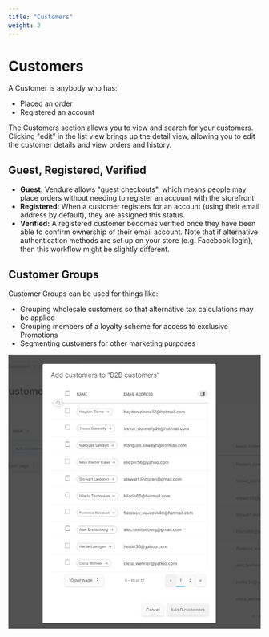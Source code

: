 ```yaml
---
title: "Customers"
weight: 2
---
```


# Customers

A Customer is anybody who has:

* Placed an order
* Registered an account

The Customers section allows you to view and search for your customers. Clicking "edit" in the list view brings up the detail view, allowing you to edit the customer details and view orders and history.

## Guest, Registered, Verified

* **Guest:** Vendure allows "guest checkouts", which means people may place orders without needing to register an account with the storefront. 
* **Registered:** When a customer registers for an account (using their email address by default), they are assigned this status.
* **Verified:** A registered customer becomes verified once they have been able to confirm ownership of their email account. Note that if alternative authentication methods are set up on your store (e.g. Facebook login), then this workflow might be slightly different.

## Customer Groups

Customer Groups can be used for things like:

* Grouping wholesale customers so that alternative tax calculations may be applied
* Grouping members of a loyalty scheme for access to exclusive Promotions
* Segmenting customers for other marketing purposes

![./screen-customer-group.webp](./screen-customer-group.webp)

